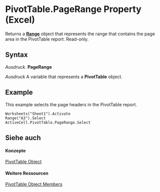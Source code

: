 
# PivotTable.PageRange Property (Excel)

Returns a  **[Range](b8207778-0dcc-4570-1234-f130532cc8cd.md)** object that represents the range that contains the page area in the PivotTable report. Read-only.


## Syntax

 _Ausdruck_. **PageRange**

 _Ausdruck_ A variable that represents a **PivotTable** object.


## Example

This example selects the page headers in the PivotTable report.


```
Worksheets("Sheet1").Activate 
Range("A3").Select 
ActiveCell.PivotTable.PageRange.Select
```


## Siehe auch


#### Konzepte


[PivotTable Object](a9c1d4a0-78a9-f9a6-6daf-91cb63e45842.md)
#### Weitere Ressourcen


[PivotTable Object Members](http://msdn.microsoft.com/library/8e8d1692-cf32-63c6-a1f6-54ddcc2a4964%28Office.15%29.aspx)
